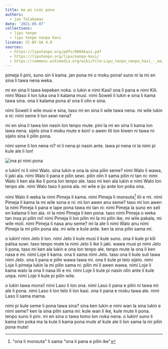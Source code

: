 ```yaml
---
title: ma pi nimi pona
authors:
  - jan Telakoman
date: '2021-05-07'
collections:
  - lipu tenpo
  - lipu tenpo nanpa kasi
license: CC-BY-SA 4.0
sources:
  - https://liputenpo.org/pdfs/0004kasi.pdf
  - https://liputenpo.org/lipu/nanpa-kasi/
  - https://commons.wikimedia.org/wiki/File:Lipu_tenpo_nanpa_kasi_-_ma_pi_nimi_pona.png
---
```


pimeja li pini, suno sin li kama. jan pona mi o moku pona! suno ni la mi en sina li tawa nena weka.

mi en sina li tawa kepeken noka. o lukin e nimi Kasi! ona li pana e nimi Kili. nimi Waso li lon luka ona li kalama musi. nimi Soweli li lukin e sina li kama tawa sina. ona li kalama pona a! ona li olin e sina.

nimi Soweli li wile musi e sina, taso mi en sina li wile tawa nena. mi wile lukin e ni: nimi seme li lon sewi nena?

mi en sina li tawa lon nasin lon tenpo mute. pini la mi en sina li kama lon lawa nena. sijelo sina li moku mute e kon! o awen lili lon kiwen ni tawa ni: sijelo sina li pilin pona.

nimi seme li lon nena ni? ni li nena pi nasin ante. lawa pi nena ni la nimi pi kule ale li lon!

![ma pi nimi pona](https://upload.wikimedia.org/wikipedia/commons/b/b3/Lipu_tenpo_nanpa_kasi_-_ma_pi_nimi_pona.png)

o lukin! ni li nimi Walo. sina lukin e ona la sina pilin seme? nimi Walo li wawa, li jaki ala. nimi Walo li pana e pilin sewi. pilin olin li sama pilin ni tan ni: nimi Walo li ken ala ike li pona lon tenpo ale. taso mi ken ala lukin e nimi Walo lon tenpo ale. nimi Walo taso li pona ala. mi wile e ijo ante lon poka ona.

nimi Walo li weka la nimi Pimeja li kama. nimi Pimeja li monsuta[^1] lili e mi. nimi Pimeja li kama la mi wile sona e ni: mi lon awen anu seme? taso mi lon awen la nimi Pimeja li pana e lape pona tawa mi tan ni: nimi Pimeja la suno en seli en kalama li lon ala. ni la nimi Pimeja li ken pona. taso nimi Pimeja o weka tan insa pi pilin mi! nimi Pimeja li lon pilin mi la mi pilin ike, mi wile pakala, mi wile moli. nimi Pimeja li nasa anu seme? mi la ale li nimi Walo anu nimi Pimeja la mi pilin pona ala. mi wile e kule ante. ken la sina pilin sama mi.

o lukin! nimi Jelo li lon. nimi Jelo li kule musi li kule suno. ona li kule pi kili palisa suwi. taso tenpo mute la nimi Jelo li ike li jaki. wawa musi pi nimi Jelo li pona, taso mi ken ala lukin e ona lon tenpo ale. tenpo mute la ona li ken nasa e mi. nimi Loje li kama. ona li sama nimi Jelo. taso ona li kule suli tawa nimi Jelo. ona li pana e pilin wawa tawa mi. ona li kule pi telo sijelo. nimi Loje li pimeja lukin la mi pilin sama ni: pilin mi li awen wawa. nimi Loje li kama walo la ona li nasa lili e mi. nimi Loje li kule pi nasin olin ante li kule unpa. nimi Loje li kule pi pilin wile.

o lukin tawa monsi! nimi Laso li lon ona. nimi Laso li pana e pilin ni tawa mi: ale li pona. nimi Laso li lon telo li lon kasi. ona li pana e moku tawa ale. nimi Laso li sama mama.

nimi pi kule seme li pona tawa sina? sina ken lukin e nimi wan la sina lukin e nimi seme? ken la sina pilin sama mi: kule wan li ike, kule mute li pona. tenpo suno li pini. mi en sina o tawa tomo lon noka nena. o lukin! suno li kama lon poka ma la kule li kama pona mute a! kule ale li lon sama la mi pilin pona mute!

[^1]: "ona li monsuta" li sama "ona li pana e pilin ike"